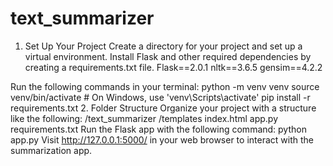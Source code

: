 # text_summarizer
1. Set Up Your Project
Create a directory for your project and set up a virtual environment. Install Flask and other required dependencies by creating a requirements.txt file.
Flask==2.0.1
nltk==3.6.5
gensim==4.2.2

Run the following commands in your terminal:
python -m venv venv
source venv/bin/activate  # On Windows, use 'venv\Scripts\activate'
pip install -r requirements.txt
2. Folder Structure
Organize your project with a structure like the following:
/text_summarizer
  /templates
    index.html
  app.py
  requirements.txt
Run the Flask app with the following command:
python app.py
Visit http://127.0.0.1:5000/ in your web browser to interact with the summarization app.


